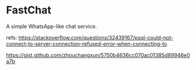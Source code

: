 # FastChat 
A simple WhatsApp-like chat service.

refs:
https://stackoverflow.com/questions/32439167/psql-could-not-connect-to-server-connection-refused-error-when-connecting-to

https://gist.github.com/zhouchangxun/5750b4636cc070ac01385d89946e0a7b
